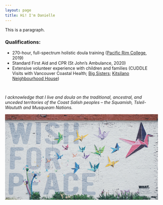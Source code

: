 ```yaml
---
layout: page
title: Hi! I'm Danielle
---
```


This is a paragraph.

### Qualifications:
- 270-hour, full-spectrum holistic doula training ([Pacific Rim College](https://www.pacificrimcollege.com/faculties-programs/program/holistic-doula-certificate/), 2019)
- Standard First Aid and CPR (St John’s Ambulance, 2020)
- Extensive volunteer experience with children and families (CUDDLE Visits with Vancouver Coastal Health; [Big Sisters](https://www.bigsisters.bc.ca/get-involved/become-a-volunteer/study-buddy/); [Kitsilano Neighbourhood House](http://www.kitshouse.org/))

<br>

_I acknowledge that I live and doula on the traditional, ancestral, and unceded territories of the Coast Salish peoples – the Squamish, Tsleil-Waututh and Musqueam Nations._

![alt text](https://raw.githubusercontent.com/mch3rry/mch3rry.github.io/master/img/ben-wilkins-8Yxkb0SvNEM-unsplash.jpg)
